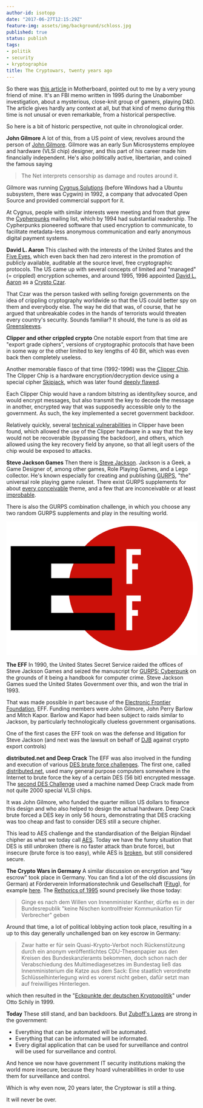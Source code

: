 ```yaml
---
author-id: isotopp
date: "2017-06-27T12:15:29Z"
feature-img: assets/img/background/schloss.jpg
published: true
status: publish
tags:
- politik
- security
- kryptographie
title: The Cryptowars, twenty years ago
---
```


So there was 
[this article](https://motherboard.vice.com/en_us/article/43ymjd/why-fbi-investigated-dungeons-and-dragons-players-1990s)
in Motherboard, pointed out to me by a very young friend of mine. It's an
FBI memo written in 1995 during the Unabomber investigation, about a
mysterious, close-knit group of gamers, playing D&D. The article gives
hardly any context at all, but that kind of memo during this time is not
unusal or even remarkable, from a historical perspective. 

So here is a bit of historic perspective, not quite in chronological order.

**John Gilmore** A lot of this, from a US point of view, revolves around the
person of 
[John Gilmore](https://en.wikipedia.org/wiki/John_Gilmore_(activist)). Gilmore was
an early Sun Microsystems employee and hardware (VLSI chip) designer, and
this part of his career made him financially independent. He's also
politically active, libertarian, and coined the famous saying 

> The Net interprets censorship as damage and routes around it.

Gilmore was running [Cygnus Solutions](https://en.wikipedia.org/wiki/Cygnus_Solutions)
(before Windows had a Ubuntu subsystem, there was Cygwin) in 1992, a company
that advocated Open Source and provided commercial support for it.

At Cygnus, people with similar interests were meeting and from that grew the
[Cypherpunks](https://en.wikipedia.org/wiki/Cypherpunk) mailing list, which
by 1994 had substantial readership.
The Cypherpunks pioneered software that used encryption to communicate, to
facilitate metadata-less anonymous communication and early anonymous digital
payment systems. 

**David L. Aaron** This clashed with the interests of the United States and
the [Five Eyes](https://en.wikipedia.org/wiki/Five_Eyes), which even back
then had zero interest in the promotion of publicly available, auditable at
the source level, free cryptographic protocols. The US came up with several
concepts of limited and "managed" (= crippled) encryption schemes, and
around 1995, 1996 appointed 
[David L. Aaron](https://en.wikipedia.org/wiki/David_L._Aaron) as a 
[Crypto Czar](https://nettime.org/Lists-Archives/nettime-l-9610/msg00079.html). 

That Czar was the person tasked with selling foreign governments on the idea
of crippling cryptography worldwide so that the US could better spy on them
and everybody else. The way he did that was, of course, that he argued that
unbreakable codes in the hands of terrorists would threaten every country's
security. Sounds familiar? It should, the tune is as old as
[Greensleeves](https://en.wikipedia.org/wiki/Greensleeves). 

**Clipper and other crippled crypto** One notable export from that time are
"export grade ciphers", versions of cryptographic protocols that have been
in some way or the other limited to key lengths of 40 Bit, which was even
back then completely useless. 

Another memorable fiasco of that time (1992-1996) was the 
[Clipper Chip](https://en.wikipedia.org/wiki/Clipper_chip). The Clipper Chip is a
hardware encryption/decryption device using a special cipher
[Skipjack](https://en.wikipedia.org/wiki/Skipjack_(cipher)), which was later
found [deeply flawed](https://en.wikipedia.org/wiki/Skipjack_(cipher)#Cryptanalysis). 

Each Clipper Chip would have a random bitstring as identity/key source, and
would encrypt messages, but also transmit the key to decode the message in
another, encrypted way that was supposedly accessible only to the
government. As such, the key implemented a secret government backdoor.

Relatively quickly, several [technical vulnerabilities](https://en.wikipedia.org/wiki/Clipper_chip#Technical_vulnerabilities)
in Clipper have been found, which allowed the use of the Clipper hardware in
a way that the key would not be recoverable (bypassing the backdoor), and
others, which allowed using the key recovery field by anyone, so that all
legit users of the chip would be exposed to attacks. 

**Steve Jackson Games** Then there is 
[Steve Jackson](https://en.wikipedia.org/wiki/Steve_Jackson_(American_game_designer)).
Jackson is a Geek, a Game Designer of, among other games, Role Playing
Games, and a Lego collector. He's known especially for creating and
publishing [GURPS](https://en.wikipedia.org/wiki/GURPS), "the" universal
role playing game ruleset. There exist GURPS supplements for about 
[every conceivable](http://www.sjgames.com/gurps/books/) theme, and a few that are
inconceivable or at least
[improbable](https://en.wikipedia.org/wiki/GURPS_Bunnies_%26_Burrows). 

There is also the GURPS combination challenge, in which you choose any two
random GURPS supplements and play in the resulting world. 

![](/uploads/EFF_Logo.svg_.png)

**The EFF** In 1990, the United States Secret Service raided the offices of
Steve Jackson Games and seized the manuscript for
[GURPS: Cyberpunk](https://en.wikipedia.org/wiki/GURPS_Cyberpunk) on the grounds of
it being a handbook for computer crime. Steve Jackson Games sued the United
States Government over this, and won the trial in 1993. 

That was made possible in part because of the 
[Electronic Frontier Foundation](https://en.wikipedia.org/wiki/Electronic_Frontier_Foundation),
EFF. Funding members were John Gilmore, John Perry Barlow and Mitch Kapor.
Barlow and Kapor had been subject to raids similar to Jackson, by
particularly technologically clueless government organisations. 

One of the first cases the EFF took on was the defense and litigation for
Steve Jackson (and next was the lawsuit on behalf of
[DJB](https://en.wikipedia.org/wiki/Daniel_J._Bernstein) against crypto
export controls)

**distributed.net and Deep Crack** The EFF was also involved in the funding
and execution of various 
[DES brute force challenges](https://en.wikipedia.org/wiki/DES_Challenges). 
The first one, called
[distributed.net](https://en.wikipedia.org/wiki/Distributed.net), used many
general purpose computers somewhere in the Internet to brute force the key
of a certain DES (56 bit) encrypted message. 
The [second DES Challenge](https://en.wikipedia.org/wiki/EFF_DES_cracker) 
used a machine named Deep Crack made from not quite 2000 special VLSI chips.

It was John Gilmore, who funded the quarter million US dollars to finance
this design and who also helped to design the actual hardware. Deep Crack
brute forced a DES key in only 56 hours, demonstrating that DES cracking was
too cheap and fast to consider DES still a secure chipher. 

This lead to AES challenge and the standardisation of the Belgian Rijndael
chipher as what we today call
[AES](https://en.wikipedia.org/wiki/Advanced_Encryption_Standard). Today we
have the funny situation that DES is still unbroken (there is no faster
attack than brute force), but insecure (brute force is too easy), while AES
is
[broken](https://en.wikipedia.org/wiki/Advanced_Encryption_Standard#Known_attacks),
but still considered secure.

**The Crypto Wars in Germany** A similar discussion on encryption and "key
escrow" took place in Germany. You can find a lot of the old discussions (in
German) at Förderverein Informationstechnik und Gesellschaft
([Fitug](http://www.fitug.de/)), for example
[here](http://www.fitug.de/debate/index.html). 
The [Rethorics of 1995](https://www.heise.de/ct/artikel/Hoert-ab-die-Signale-284236.html)
sound precisely like those today:

> Ginge es nach dem Willen von Innenminister Kanther, dürfte es in der
> Bundesrepublik "keine Nischen kontrollfreier Kommunikation für Verbrecher"
> geben

Around that time, a lot of political lobbying action took place, resulting
in a up to this day generally unchallenged ban on key escrow in Germany:

> Zwar hatte er für sein Quasi-Krypto-Verbot noch Rückenstützung durch ein
> anonym veröffentlichtes CDU-Thesenpapier aus den Kreisen des
> Bundeskanzleramts bekommen, doch schon nach der Verabschiedung des
> Multimediagesetzes im Bundestag ließ das Innenministerium die Katze aus
> dem Sack: Eine staatlich verordnete Schlüsselhinterlegung wird es vorerst
> nicht geben, dafür setzt man auf freiwilliges Hinterlegen.

which then resulted in the 
"[Eckpunkte der deutschen Kryptopolitik](https://hp.kairaven.de/law/eckwertkrypto.html)" 
under Otto Schily in 1999. 

**Today** These still stand, and ban backdoors. But
[Zuboff's Laws](http://www.faz.net/aktuell/feuilleton/the-surveillance-paradigm-be-the-friction-our-response-to-the-new-lords-of-the-ring-12241996.html?printPagedArticle=true#pageIndex_1)
are strong in the government:

- Everything that can be automated will be automated.
- Everything that can be informated will be informated.
- Every digital application that can be used for surveillance and control
  will be used for surveillance and control. 

And hence we now have government IT security institutions making the world
more insecure, because they hoard vulnerabilities in order to use them for
surveillance and control. 

Which is why even now, 20 years later, the Cryptowar is still a thing. 

It will never be over.
